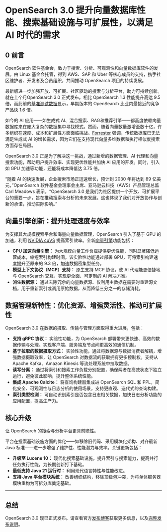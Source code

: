 # OpenSearch 3.0 提升向量数据库性能、搜索基础设施与可扩展性，以满足 AI 时代的需求

## 0 前言

OpenSearch 软件基金会，致力于搜索、分析、可观测性和向量数据库软件的发展。由 Linux 基金会托管，得到 AWS、SAP 和 Uber 等核心成员的支持，携手社区维护者、开发者及会员组织，共同推动 OpenSearch 项目的持续发展。

最新版进一步加强开放、可扩展、社区驱动的搜索与分析平台，助力可持续创新。就在上个月OpenSearch 3.0 正式发布。相比 OpenSearch 1.3 性能提升高达 9.5 倍，而此前的[基准测试数据](https://hubs.la/Q03ldJkL0)显示，早期版本的 OpenSearch 比业内最接近的竞争产品快 1.6 倍。

如今的 AI 应用——如生成式 AI、混合搜索、RAG和推荐引擎——都高度依赖向量数据库来在庞大复杂的数据集中寻找模式。然而，随着向量数量激增至数十亿，许多组织在速度、成本和扩展性方面面临挑战。[Forrester](https://www.forrester.com/report/the-forrester-wave-tm-vector-databases-q3-2024/RES181372) 强调，传统数据库已无法满足生成式 AI 的增长需求，因为它们在支持现代向量多维数据和执行相似度搜索方面存在局限。

OpenSearch 3.0 正是为了解决这一挑战，通过新增的数据管理、AI 代理和向量搜索功能，帮助用户提升效率、实现更优性能并加快 AI 应用的开发。同时，引入如 GPU 加速等功能，还能将成本降低达 3.75 倍。

“随着 AI 的快速发展，企业搜索市场正迅速增长，预计到 2030 年将达到 89 亿美元，”OpenSearch 软件基金会理事会主席、亚马逊云科技（AWS）产品管理总监 Carl Meadows 表示。“OpenSearch 3.0 是我们为社区提供一个开放、可扩展平台的重要一步，旨在推动搜索与分析的未来发展。这也体现了我们对开放协作与创新的承诺，推动实际影响。”

## 向量引擎创新：提升处理速度与效率

为支撑其大规模搜索平台和海量向量数据管理，OpenSearch 引入了基于 GPU 的加速，利用 [NVIDIA cuVS](https://hubs.la/Q03ldJnV0) 提高索引效率。全新[向量引擎](https://hubs.la/Q03ldxF_0)功能包括：

- **GPU 加速向量引擎：** 为大规模向量工作负载提供更优性能，同时显著降低运营成本，缩短索引构建时间。该实验性功能通过部署 GPU，可将索引构建速度提升至原来的 9.3 倍，加速数据密集型任务。
- **模型上下文协议（MCP）支持：** 原生支持 MCP 协议，使 AI 代理能更便捷地与 OpenSearch 交互，实现更全面、可定制的 AI 解决方案。
- **派生数据源：** 通过去除冗余的向量数据源、仅利用主数据在需要时重建源文档，用于重新索引或调用原始数据，从而降低三分之一的存储消耗。

## 数据管理新特性：优化资源、增强灵活性、推动可扩展性

OpenSearch 3.0 在数据的摄取、传输与管理方面取得重大进展，包括：

- **支持 gRPC 协议：** 实验性功能，为 OpenSearch 部署带来更快速、高效的数据传输与处理。实现客户端、服务端及节点间更高效的通信机制。
- **基于拉取的数据摄取方式：** 实验性功能，通过将数据源与数据消费者解耦，增强数据摄取效率，让 OpenSearch 对数据流的获取拥有更多控制权。支持从 Apache Kafka、Amazon Kinesis 等流处理系统中拉取数据。
- **读写分离：** 通过将索引和搜索工作负载分别配置，确保两者在高效状态下独立运行，避免彼此影响，提升整体系统性能。
- **集成 Apache Calcite：** 将查询构建器集成进 OpenSearch SQL 和 PPL，简化安全、可观测性与日志分析的使用场景，支持更直观、迭代式的查询构建。
- **索引类型检测：** 可自动识别索引是否包含日志相关数据，加快日志分析功能的应用配置，提高生产力。

## 核心升级

让 OpenSearch 的搜索与分析平台更具前瞻性。

平台在搜索基础设施方面的优化——如移除旧代码、采用模块化架构、对齐最新 Java 标准——进一步增强了维护性、性能潜力与效率。关键更新包括：

- **升级至 Lucene 10：** 现代化搜索基础设施，提升索引与搜索能力，提高并行任务执行性能，为长期创新打下基础。
- **最低支持 Java 21 运行时：** 利用现代语言特性与性能改进。
- **支持 Java 平台模块系统：** 改善组织结构，移除顶级包冲突，为将单体服务器模块重构为可拆分库奠定基础。

------

## 总结

OpenSearch 3.0 现已正式发布。请查看官方[发布博客](https://hubs.la/Q03ldJsC0)获取更多信息，以及[完整发布说明](https://github.com/opensearch-project/opensearch-build/blob/main/release-notes/opensearch-release-notes-3.0.0.md)。